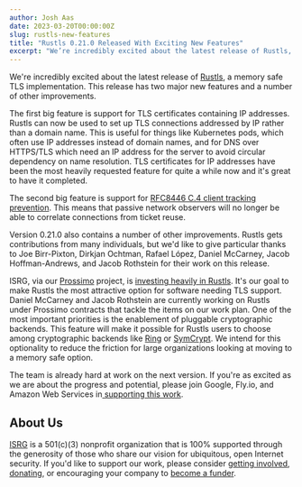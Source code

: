 ```yaml
---
author: Josh Aas
date: 2023-03-20T00:00:00Z
slug: rustls-new-features
title: "Rustls 0.21.0 Released With Exciting New Features"
excerpt: "We’re incredibly excited about the latest release of Rustls, a memory safe TLS implementation"
---
```


We're incredibly excited about the latest release of [Rustls](https://github.com/rustls/rustls), a memory safe TLS implementation. This release has two major new features and a number of other improvements.

The first big feature is support for TLS certificates containing IP addresses. Rustls can now be used to set up TLS connections addressed by IP rather than a domain name. This is useful for things like Kubernetes pods, which often use IP addresses instead of domain names, and for DNS over HTTPS/TLS which need an IP address for the server to avoid circular dependency on name resolution. TLS certificates for IP addresses have been the most heavily requested feature for quite a while now and it's great to have it completed.

The second big feature is support for [RFC8446 C.4 client tracking prevention](https://www.rfc-editor.org/rfc/rfc8446#appendix-C.4). This means that passive network observers will no longer be able to correlate connections from ticket reuse.

Version 0.21.0 also contains a number of other improvements. Rustls gets contributions from many individuals, but we'd like to give particular thanks to Joe Birr-Pixton, Dirkjan Ochtman, Rafael López, Daniel McCarney, Jacob Hoffman-Andrews, and Jacob Rothstein for their work on this release.

ISRG, via our [Prossimo](/) project, is [investing heavily in Rustls](/initiative/rustls/). It's our goal to make Rustls the most attractive option for software needing TLS support. Daniel McCarney and Jacob Rothstein are currently working on Rustls under Prossimo contracts that tackle the items on our work plan. One of the most important priorities is the enablement of pluggable cryptographic backends. This feature will make it possible for Rustls users to choose among cryptographic backends like [Ring](https://github.com/briansmith/ring) or [SymCrypt](https://github.com/microsoft/SymCrypt). We intend for this optionality to reduce the friction for large organizations looking at moving to a memory safe option.

The team is already hard at work on the next version. If you're as excited as we are about the progress and potential, please join Google, Fly.io, and Amazon Web Services in[  supporting this work](/become-a-funder/).

About Us
--------

[ISRG](https://www.abetterinternet.org/) is a 501(c)(3) nonprofit organization that is 100% supported through the generosity of those who share our vision for ubiquitous, open Internet security. If you'd like to support our work, please consider [getting involved](https://abetterinternet.org/getinvolved/), [donating](https://abetterinternet.org/donate/), or encouraging your company to [become a funder](/become-a-funder/).